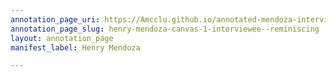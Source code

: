 ```yaml
---
annotation_page_uri: https://Amcclu.github.io/annotated-mendoza-interview/annotations/henry-mendoza-canvas-1-interviewee--reminiscing.json
annotation_page_slug: henry-mendoza-canvas-1-interviewee--reminiscing
layout: annotation_page
manifest_label: Henry Mendoza

---
```

